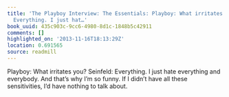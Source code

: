 ```yaml
---
title: 'The Playboy Interview: The Essentials: Playboy: What irritates you? Seinfeld:
  Everything. I just hat…'
book_uuid: 435c903c-9cc6-4980-8d1c-1848b5c42911
comments: []
highlighted_on: '2013-11-16T18:13:29Z'
location: 0.691565
source: readmill
---
```


Playboy: What irritates you? Seinfeld: Everything. I just hate everything and everybody. And that’s why I’m so funny. If I didn’t have all these sensitivities, I’d have nothing to talk about.